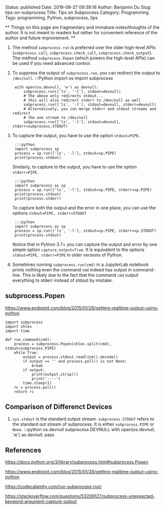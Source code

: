 Status: published
Date: 2019-08-27 09:39:18
Author: Benjamin Du
Slug: tips-on-subprocess
Title: Tips on Subprocess
Category: Programming
Tags: programming, Python, subprocess, tips

**
Things on this page are fragmentary and immature notes/thoughts of the author.
It is not meant to readers but rather for convenient reference of the author and future improvement.
**

1. The method `subprocess.run` is preferred over the older high-level APIs 
    (`subprocess.call`, `subprocess.check_call`, `subprocess.check_output`).
    The method `subprocess.Popen` (which powers the high-level APIs) can be used if you need advanced control.

2. To suppress the output of `subprocess.run`,
    you can redirect the output to `/dev/null`.
        :::Python
        import os
        import subprocess

        with open(os.devnull, 'w') as devnull:
            subprocess.run(['ls', '-l'], stdout=devnull)
            # The above only redirects stdout...
            # this will also redirect stderr to /dev/null as well
            subprocess.run(['ls', '-l'], stdout=devnull, stderr=devnull)
            # Alternatively, you can merge stderr and stdout streams and redirect
            # the one stream to /dev/null
            subprocess.run(['ls', '-l'], stdout=devnull, stderr=subprocess.STDOUT)

3. To capture the output, you have to use the option `stdout=PIPE`.

        :::python
        import subprocess sp
        process = sp.run(['ls', '-l'], stdout=sp.PIPE)
        print(process.stdout)

    Similarly, to capture to the output, you have to use the option `stderr=PIPE`.

        :::python
        import subprocess as sp
        process = sp.run(['ls', '-l'], stdout=sp.PIPE, stderr=sp.PIPE)
        print(process.stdout)
        print(process.stderr)

    To capture both the output and the error in one place, you can use the options `stdout=PIPE, stderr=STDOUT`

        :::python
        import subprocess as sp
        process = sp.run(['ls', '-l'], stdout=sp.PIPE, stderr=sp.STDOUT)
        print(process.stdout)

    Notice that in Python 3.7+ you can capture the output and error by one simple option `capture_output=True`.
    It is equivalent to the options `stdout=PIPE, stderr=PIPE` in older versions of Python.

3. Sometimes running `subprocess.run(cmd)` in a JupyterLab notebook prints nothing even the command `cmd` indeed has output in command-line.
  This is likely due to the fact that the command `cmd` output everything to stderr instead of stdout by mistake.
  

## subprocess.Popen

https://www.endpoint.com/blog/2015/01/28/getting-realtime-output-using-python

```
import subprocess
import shlex
import time

def run_command(cmd):
    process = subprocess.Popen(shlex.split(cmd), stdout=subprocess.PIPE)
    while True:
        output = process.stdout.readline().decode()
        if output == '' and process.poll() is not None:
            break
        if output:
            print(output.strip())
            print('----')
        time.sleep(1)
    rc = process.poll()
    return rc
```

## Comparison of Differenct Devices

1. `sys.stdout` is the standard output stream.
  `subprocess.STDOUT` refers to the standard out stream of subprocess.
  It is either `subprocess.PIPE` or `None`.
    :::python
    os.devnull
    subprocess.DEVNULL
    with open(os.devnull, 'w') as devnull:
        pass


## References 

https://docs.python.org/3/library/subprocess.html#subprocess.Popen

https://www.endpoint.com/blog/2015/01/28/getting-realtime-output-using-python

https://codecalamity.com/run-subprocess-run/

https://stackoverflow.com/questions/53209127/subprocess-unexpected-keyword-argument-capture-output

